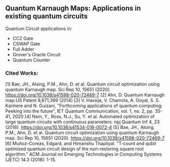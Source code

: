 ## Quantum Karnaugh Maps: Applications in existing quantum circuits

Quantum Circuit applications in: 
- CCZ Gate
- CSWAP Gate
- Full Adder
- Grover's Oracle Circuit
- Quantum Counter

### Cited Works:
[1] Bae, JH., Alsing, P.M., Ahn, D. et al. Quantum circuit optimization using quantum Karnaugh map. Sci Rep 10, 15651 (2020). https://doi.org/10.1038/s41598-020-72469-7
[2] Ahn, D. Quantum Karnaugh map.US Patent 8,671,369 (2014)
[3] V. Hassija, V. Chamola, A. Goyal, S. S. Kanhere and N. Guizani, "Forthcoming applications of quantum computing: Peeking into the future", IET Quantum Communication, vol. 1, no. 2, pp. 35-41, 2020
[4] Nam, Y., Ross, N.J., Su, Y. et al. Automated optimization of large quantum circuits with continuous parameters. npj Quantum Inf 4, 23 (2018). https://doi.org/10.1038/s41534-018-0072-4
[5] Bae, JH., Alsing, P.M., Ahn, D. et al. Quantum circuit optimization using quantum Karnaugh map. Sci Rep 10, 15651 (2020). https://doi.org/10.1038/s41598-020-72469-7
[6] Muñoz-Coreas, Edgard, and Himanshu Thapliyal. "T-count and qubit optimized quantum circuit design of the non-restoring square root algorithm." ACM Journal on Emerging Technologies in Computing Systems (JETC) 14.3 (2018): 1-15.
